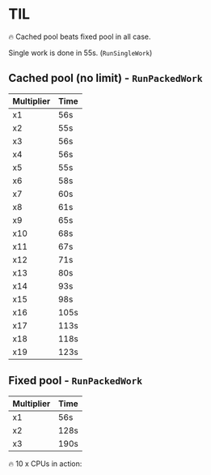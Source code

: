 # TIL

🔥 Cached pool beats fixed pool in all case.

Single work is done in 55s. (`RunSingleWork`)

## Cached pool (no limit) - `RunPackedWork`

 | Multiplier | Time |
|------------|------|
| x1         | 56s  |
| x2         | 55s  |
| x3         | 56s  |
| x4         | 56s  |
| x5         | 55s  |
| x6         | 58s  |
| x7         | 60s  |
 | x8         | 61s  |
 | x9         | 65s  |
 | x10        | 68s  |
 | x11        | 67s  |
 | x12        | 71s  |
 | x13        | 80s  |
 | x14        | 93s  |
 | x15        | 98s  |
 | x16        | 105s |
 | x17        | 113s |
 | x18        | 118s |
 | x19        | 123s |

## Fixed pool - `RunPackedWork`

| Multiplier | Time |
|------------|------|
| x1         | 56s  |
| x2         | 128s |
| x3         | 190s |

🔥 10 x CPUs in action: 

